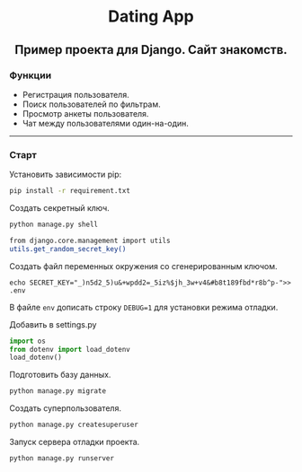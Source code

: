 <h1 style="text-align: center">Dating App</h1>
<h2 style="text-align: center">Пример проекта для Django. Cайт знакомств.</h2>
 
### Функции
- Регистрация пользователя.
- Поиск пользователей по фильтрам.
- Просмотр анкеты пользователя.
- Чат между пользователями один-на-один.
 -----

### Старт
Установить зависимости pip:
```bash
pip install -r requirement.txt
```
Создать секретный ключ.
```bash
python manage.py shell
```
```bash
from django.core.management import utils
utils.get_random_secret_key()
```

Создать файл переменных окружения со сгенерированным ключом.
```
echo SECRET_KEY="_)n5d2_5)u&+wpdd2=_5iz%$jh_3w+v4&#b8t189fbd*r8b^p-">> .env
```
В файле `env` дописать строку `DEBUG=1` для установки режима отладки.

Добавить в settings.py
```python
import os
from dotenv import load_dotenv
load_dotenv()
```

Подготовить базу данных.
```bash
python manage.py migrate
```

Создать суперпользователя.
```bash
python manage.py createsuperuser
```
Запуск сервера отладки проекта.
```bash
python manage.py runserver
```